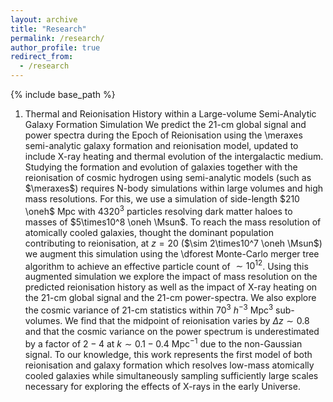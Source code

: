 ```yaml
---
layout: archive
title: "Research"
permalink: /research/
author_profile: true
redirect_from:
  - /research
---
```


{% include base_path %}

1. Thermal and Reionisation History within a Large-volume Semi-Analytic Galaxy Formation Simulation
We predict the 21-cm global signal and power spectra during the Epoch of Reionisation using the \meraxes semi-analytic galaxy formation and reionisation model, updated to include X-ray heating and thermal evolution of the intergalactic medium. Studying the formation and evolution of galaxies together with the reionisation of cosmic hydrogen using semi-analytic models (such as $\meraxes$) requires N-body simulations within large volumes and high mass resolutions. For this, we use a simulation of side-length $210 \oneh$ Mpc with $4320^3$ particles resolving dark matter haloes to masses of $5\times10^8 \oneh \Msun$. To reach the mass resolution of atomically cooled galaxies, thought the dominant population contributing to reionisation, at $z=20$ ($\sim 2\times10^7 \oneh \Msun$) we augment this simulation using the \dforest Monte-Carlo merger tree algorithm to achieve an effective particle count of $\sim10^{12}$. Using this augmented simulation we explore the impact of mass resolution on the predicted reionisation history as well as the impact of X-ray heating on the 21-cm global signal and the 21-cm power-spectra. We also explore the cosmic variance of 21-cm statistics within $70^{3}$ $h^{-3}$ Mpc$^3$ sub-volumes. We find that the midpoint of reionisation varies by $\Delta z\sim0.8$ and that the cosmic variance on the power spectrum is underestimated by a factor of $2-4$ at $k\sim 0.1-0.4$ Mpc$^{-1}$ due to the non-Gaussian signal. To our knowledge, this work represents the first model of both reionisation and galaxy formation which resolves low-mass atomically cooled galaxies while simultaneously sampling sufficiently large scales necessary for exploring the effects of X-rays in the early Universe.
